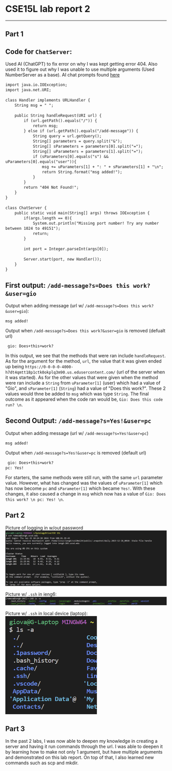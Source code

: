 # CSE15L lab report 2
---

## **Part 1**

Code for `ChatServer`:
---
Used AI (ChatGPT) to fix error on why I was kept getting error 404. Also used it to figure out why I was unable to use multiple arguments (Used NumberServer as a base). AI chat prompts found [here](https://chat.openai.com/share/e41d1fa2-b94e-44cb-b8de-bf4c06ac90d9)
```
import java.io.IOException;
import java.net.URI;

class Handler implements URLHandler {
    String msg = " ";

    public String handleRequest(URI url) {
        if (url.getPath().equals("/")) {
            return msg;
        } else if (url.getPath().equals("/add-message")) {
            String query = url.getQuery();
            String[] parameters = query.split("&");
            String[] sParameters = parameters[0].split("=");
            String[] uParameters = parameters[1].split("=");
            if (sParameters[0].equals("s") && uParameters[0].equals("user")){
                msg += uParameters[1] + ": " + sParameters[1] + "\n";
                return String.format("msg added!");
            }
        }
        return "404 Not Found!";
    }
}

class ChatServer {
    public static void main(String[] args) throws IOException {
        if(args.length == 0){
            System.out.println("Missing port number! Try any number between 1024 to 49151");
            return;
        }

        int port = Integer.parseInt(args[0]);

        Server.start(port, new Handler());
    }
}
```
First output: `/add-message?s=Does this work?&user=gio`
---
Output when adding message (url w/ `/add-message?s=Does this work?&user=gio`):
```
msg added!
```
Output when `/add-message?s=Does this work?&user=gio` is removed (defualt url)
```
 gio: Does+this+work?
```
In this output, we see that the methods that were ran include `handleRequest`. As for the argument for the method, `url`, the value that it was given ended up being `https://0-0-0-0-4000-h7dt4qmtt18p1ctk0okplq3m90.us.edusercontent.com/` (url of the server when it was started). As for the other values that were given when the method were ran include a `String` from `uParameter[1]` (user) which had a value of "Gio", and `sParameter[1]` (`String`) had a value of "Does this work?". These 2 values would thne be added to `msg` which was type `String`. The final outcome as it appeared when the code ran would be, `Gio: Does this code run? \n`.

Second Output: `/add-message?s=Yes!&user=pc`
---
Output when adding message (url w/ `/add-message?s=Yes!&user=pc`)
```
msg added!
```
Output when `/add-message?s=Yes!&user=pc` is removed (default url)
```
 gio: Does+this+work?
pc: Yes!
```
For starters, the same methods were still run, with the same `url` parameter value. However, what has changed was the values of `uParameter[1]` which has now become `pc` and `sParameter[1]` which became `Yes!`. With these changes, it also caused a change in `msg` which now has a value of `Gio: Does this work? \n pc: Yes! \n`.

## **Part 2**

Picture of logging in w/out password
![Image](noPassNeeded.png)

Picture w/ `.ssh` in ieng6:
![Image](https://github.com/CVReaper/cse15l-lab-reports/blob/main/ssh%20on%20ieng6.png)

Picture w/ `.ssh` in local device (laptop):
![Image](https://github.com/CVReaper/cse15l-lab-reports/blob/main/ssh%20on%20Laptop.png)

**Part 3**
---
In the past 2 labs, I was now able to deepen my knowledge in creating a server and having it run commands through the url. I was able to deepen it by learning how to make not only 1 argument, but have multiple arguments and demonstrated on this lab report. On top of that, I also learned new commands such as scp and mkdir.



